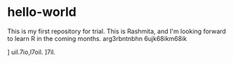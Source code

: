 # hello-world
This is my first repository for trial.
This is Rashmita, and I'm looking forward to learn  R in the coming months.
arg3rbntnbhn 
6ujk68ikm68ik

]
uil.7io,l7oil.
]7il.
